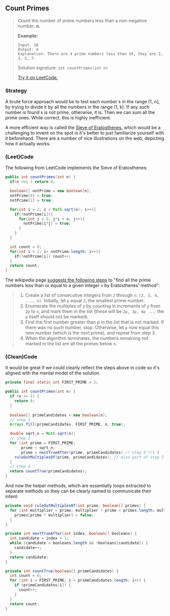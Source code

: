 ## Count Primes

> Count the number of prime numbers less than a non-negative number, **n**.
>
> **Example:**
>
> ```
> Input: 10
> Output: 4
> Explanation: There are 4 prime numbers less than 10, they are 2, 3, 5, 7.
> ```
>
> Solution signature: `int countPrimes(int n)`
>
> [Try it on LeetCode.](https://leetcode.com/problems/count-primes/)



### Strategy

A brute force approach would be to test each number `k`  in the range (1, n], by trying to divide it by all the numbers in the range (1, k). If any such number is found `k` is not prime, otherwise, it is. Then we can sum all the prime ones. While correct, this is highly inefficient.

A more efficient way is called the [Sieve of Eratosthenes](https://en.wikipedia.org/wiki/Sieve_of_Eratosthenes), which would be a challenging to invent on the spot is it's better to just familiarize yourself with it beforehand. There are a number of nice illustrations on the web, depicting how it actually works.



### (Leet)Code

The following from LeetCode implements the Sieve of Eratosthenes:

```java
public int countPrimes(int n) {
  if(n <=1 ) return 0;

  boolean[] notPrime = new boolean[n];        
  notPrime[0] = true; 
  notPrime[1] = true; 

  for(int i = 2; i < Math.sqrt(n); i++){
    if(!notPrime[i]){
      for(int j = 2; j*i < n; j++){
        notPrime[i*j] = true; 
      }
    }
  }

  int count = 0; 
  for(int i = 2; i< notPrime.length; i++){
    if(!notPrime[i]) count++;
  }
  return count; 
}
```

The wikipedia page [suggests the following steps](https://en.wikipedia.org/wiki/Sieve_of_Eratosthenes#Overview) to "find all the prime numbers less than or equal to a given integer `n` by Eratosthenes' method":

> 1. Create a list of consecutive integers from `2` through `n`: `(2, 3, 4, ..., n)`.
>    Initially, let `p` equal `2`, the smallest prime number.
> 2. Enumerate the multiples of `p` by counting in increments of `p` from `2p` to `n`, and mark them in the list (these will be `2p, 3p, 4p ...`; the `p` itself should not be marked).
> 3. Find the first number greater than p in the list that is not marked. If there was no such number, stop. Otherwise, let `p` now equal this new number (which is the next prime), and repeat from step 3.
> 4. When the algorithm terminates, the numbers remaining not marked in the list are all the primes below `n`.



### (Clean)Code

It would be great if we could clearly reflect the steps above in code so it's aligned with the mental model of the solution.

```java
private final static int FIRST_PRIME = 2;

public int countPrimes(int n) {
  if (n <= 1) {
    return 0;
  }
  
  boolean[] primeCandidates = new boolean[n];
  // step 1
  Arrays.fill(primeCandidates, FIRST_PRIME, n, true);

  double sqrt_n = Math.sqrt(n);
  // step 2
  for (int prime = FIRST_PRIME;
       prime < sqrt_n; 
       prime = nextTrueAfter(prime, primeCandidates) /* step 3 */) {
    ruleOutMultiplesOf(prime, primeCandidates); // also part of step 2
  }
  // step 4
  return countTrue(primeCandidates);
}
```

And now the helper methods, which are essentially loops extracted to separate methods so they can be clearly named to communicate their intent:

```java
private void ruleOutMultiplesOf(int prime, boolean[] primes) {
  for (int multiplier = prime; multiplier * prime < primes.length; multiplier++) {
    primes[prime * multiplier] = false;
  }
}
```

```java
private int nextTrueAfter(int index, boolean[] booleans) {
  int candidate = index + 1;
  while (candidate < booleans.length && !booleans[candidate]) {
    candidate++;
  }
  return candidate;
}
```

```java
private int countTrue(boolean[] primeCandidates) {
  int count = 0;
  for (int i = FIRST_PRIME; i < primeCandidates.length; i++) {
    if (primeCandidates[i]) {
      count++;
    }
  }
  return count;
}
```

